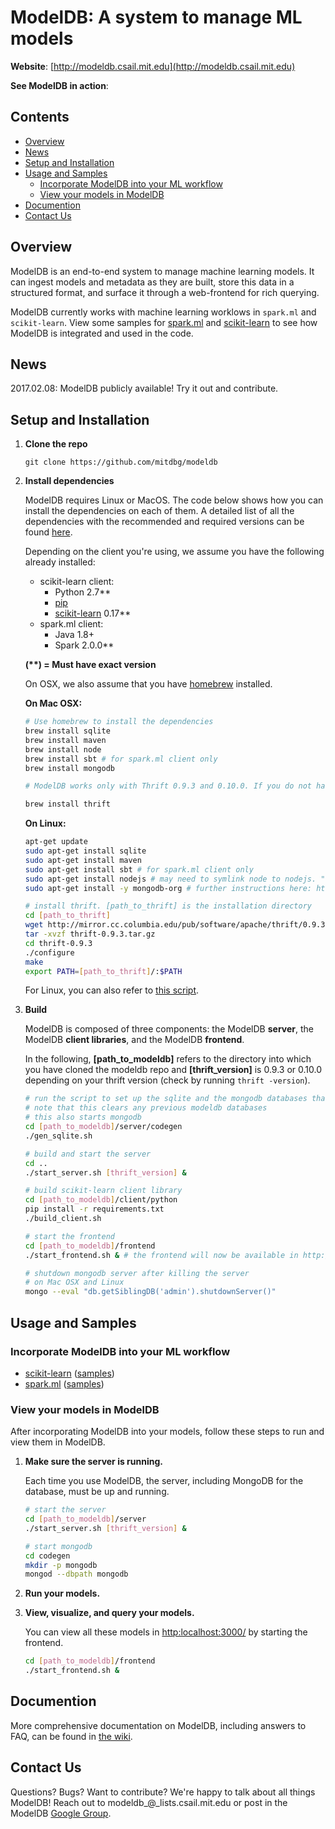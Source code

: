 # ModelDB: A system to manage ML models
**Website**: [http://modeldb.csail.mit.edu](http://modeldb.csail.mit.edu)

**See ModelDB in action**: <!-- TODO: put link to video -->

## Contents

- [Overview](#overview)
- [News](#news)
- [Setup and Installation](#setup-and-installation)
- [Usage and Samples](#usage-and-samples)
    - [Incorporate ModelDB into your ML workflow](#incorporate-modeldb-into-your-ml-workflow)
    - [View your models in ModelDB](#view-your-models-in-modeldb)
- [Documention](#documentation)
- [Contact Us](#contact-us)

## Overview
ModelDB is an end-to-end system to manage machine learning models. It can ingest models and metadata as they are built, store this data in a structured format, and surface it through a web-frontend for rich querying.

<!-- TODO: add a list of its features, e.g. graphs, filtering, with better screenshots -->
<!-- <img src="docs/getting_started/images/frontend-1.png" width="70%"><br>
ModelDB frontend -->

ModelDB currently works with machine learning worklows in ```spark.ml``` and ```scikit-learn```. View some samples for [spark.ml](https://github.com/mitdbg/modeldb/tree/master/client/scala/libs/spark.ml#samples) and [scikit-learn](https://github.com/mitdbg/modeldb/tree/master/client/python/samples/sklearn) to see how ModelDB is integrated and used in the code.

## News

2017.02.08: ModelDB publicly available! Try it out and contribute.

## Setup and Installation

1. **Clone the repo**

    ```git
    git clone https://github.com/mitdbg/modeldb
    ```

2. **Install dependencies**

    ModelDB requires Linux or MacOS. The code below shows how you can install the dependencies on each of them. A detailed list of all the dependencies with the recommended and required versions can be found [here](https://github.com/mitdbg/modeldb/blob/master/docs/required_software.md).
    
    Depending on the client you're using, we assume you have the following already installed:
    - scikit-learn client:
        - Python 2.7\*\*
        - [pip](https://pip.pypa.io/en/stable/installing/)
        - [scikit-learn](http://scikit-learn.org/stable/install.html) 0.17\*\*
    - spark.ml client:
        - Java 1.8+
        - Spark 2.0.0\*\*

    **(\*\*) = Must have exact version**

    On OSX, we also assume that you have [homebrew](https://brew.sh/) installed.

    **On Mac OSX:**

    ```bash
    # Use homebrew to install the dependencies
    brew install sqlite
    brew install maven
    brew install node
    brew install sbt # for spark.ml client only
    brew install mongodb

    # ModelDB works only with Thrift 0.9.3 and 0.10.0. If you do not have thrift installed, install via brew.

    brew install thrift
    ```

    **On Linux:**

    ```bash
    apt-get update
    sudo apt-get install sqlite
    sudo apt-get install maven
    sudo apt-get install sbt # for spark.ml client only
    sudo apt-get install nodejs # may need to symlink node to nodejs. "cd /usr/bin; ln nodejs node"
    sudo apt-get install -y mongodb-org # further instructions here: https://docs.mongodb.com/manual/tutorial/install-mongodb-on-ubuntu/

    # install thrift. [path_to_thrift] is the installation directory
    cd [path_to_thrift]
    wget http://mirror.cc.columbia.edu/pub/software/apache/thrift/0.9.3/thrift-0.9.3.tar.gz
    tar -xvzf thrift-0.9.3.tar.gz
    cd thrift-0.9.3
    ./configure
    make
    export PATH=[path_to_thrift]/:$PATH
    ```

    For Linux, you can also refer to [this script](https://github.com/mitdbg/modeldb/blob/master/docs/install_on_linux.sh). 

3. **Build**
    
    ModelDB is composed of three components: the ModelDB **server**, the ModelDB **client libraries**, and the ModelDB **frontend**.

    In the following, **[path_to_modeldb]** refers to the directory into which you have cloned the modeldb repo and **[thrift_version]** is 0.9.3 or 0.10.0 depending on your thrift version (check by running ```thrift -version```).

    ```bash
    # run the script to set up the sqlite and the mongodb databases that modeldb will use
    # note that this clears any previous modeldb databases
    # this also starts mongodb
    cd [path_to_modeldb]/server/codegen
    ./gen_sqlite.sh

    # build and start the server
    cd ..
    ./start_server.sh [thrift_version] &

    # build scikit-learn client library
    cd [path_to_modeldb]/client/python
    pip install -r requirements.txt
    ./build_client.sh

    # start the frontend
    cd [path_to_modeldb]/frontend
    ./start_frontend.sh & # the frontend will now be available in http://localhost:3000/

    # shutdown mongodb server after killing the server
    # on Mac OSX and Linux
    mongo --eval "db.getSiblingDB('admin').shutdownServer()" 
    ```

## Usage and Samples

### Incorporate ModelDB into your ML workflow
- [scikit-learn](https://github.com/mitdbg/modeldb/tree/master/client/python) \([samples](https://github.com/mitdbg/modeldb/tree/master/client/python/samples/sklearn)\)
- [spark.ml](https://github.com/mitdbg/modeldb/tree/master/client/scala/libs/spark.ml) \([samples](https://github.com/mitdbg/modeldb/tree/master/client/scala/libs/spark.ml#samples)\)

### View your models in ModelDB
After incorporating ModelDB into your models, follow these steps to run and view them in ModelDB.

1. **Make sure the server is running.**

    Each time you use ModelDB, the server, including MongoDB for the database, must be up and running.

    ```bash
    # start the server
    cd [path_to_modeldb]/server
    ./start_server.sh [thrift_version] &

    # start mongodb
    cd codegen
    mkdir -p mongodb
    mongod --dbpath mongodb
    ```

2. **Run your models.**

3. **View, visualize, and query your models.**

    You can view all these models in [http:localhost:3000/](http:localhost:3000/) by starting the frontend.

    ```bash
    cd [path_to_modeldb]/frontend
    ./start_frontend.sh &
    ```

## Documention
More comprehensive documentation on ModelDB, including answers to FAQ, can be found in [the wiki](https://github.com/mitdbg/modeldb/wiki).

## Contact Us
Questions? Bugs? Want to contribute? We're happy to talk about all things ModelDB! Reach out to modeldb\_@\_lists.csail.mit.edu or post in the ModelDB [Google Group](https://groups.google.com/forum/#!forum/modeldb).


